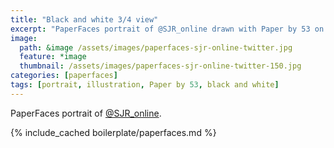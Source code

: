 ```yaml
---
title: "Black and white 3/4 view"
excerpt: "PaperFaces portrait of @SJR_online drawn with Paper by 53 on an iPad."
image: 
  path: &image /assets/images/paperfaces-sjr-online-twitter.jpg 
  feature: *image
  thumbnail: /assets/images/paperfaces-sjr-online-twitter-150.jpg
categories: [paperfaces]
tags: [portrait, illustration, Paper by 53, black and white]
---
```


PaperFaces portrait of [@SJR_online](https://twitter.com/SJR_online).

{% include_cached boilerplate/paperfaces.md %}
